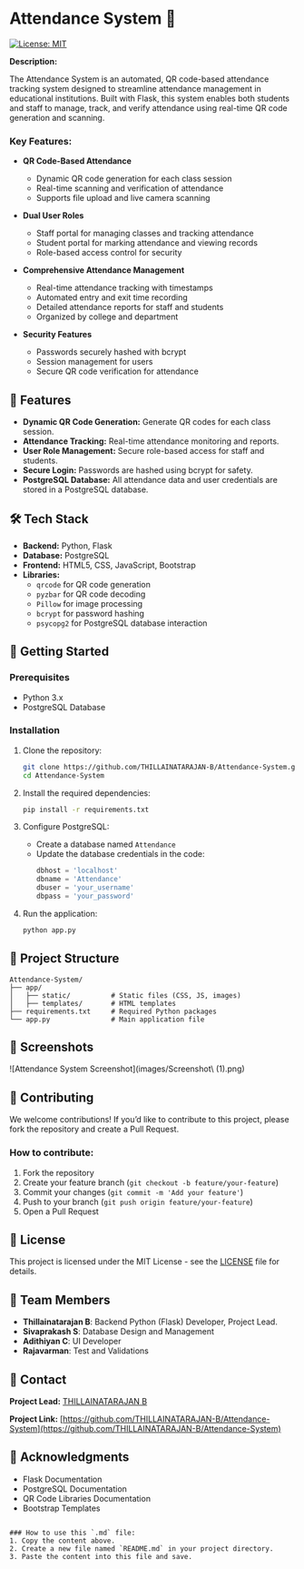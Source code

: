 # Attendance System 🚀

[![License: MIT](https://img.shields.io/badge/License-MIT-yellow.svg)](https://opensource.org/licenses/MIT)

**Description:**

The Attendance System is an automated, QR code-based attendance tracking system designed to streamline attendance management in educational institutions. Built with Flask, this system enables both students and staff to manage, track, and verify attendance using real-time QR code generation and scanning.

### Key Features:
- **QR Code-Based Attendance**
  - Dynamic QR code generation for each class session
  - Real-time scanning and verification of attendance
  - Supports file upload and live camera scanning
  
- **Dual User Roles**
  - Staff portal for managing classes and tracking attendance
  - Student portal for marking attendance and viewing records
  - Role-based access control for security
  
- **Comprehensive Attendance Management**
  - Real-time attendance tracking with timestamps
  - Automated entry and exit time recording
  - Detailed attendance reports for staff and students
  - Organized by college and department
  
- **Security Features**
  - Passwords securely hashed with bcrypt
  - Session management for users
  - Secure QR code verification for attendance
  
## 🎯 Features

- **Dynamic QR Code Generation:** Generate QR codes for each class session.
- **Attendance Tracking:** Real-time attendance monitoring and reports.
- **User Role Management:** Secure role-based access for staff and students.
- **Secure Login:** Passwords are hashed using bcrypt for safety.
- **PostgreSQL Database:** All attendance data and user credentials are stored in a PostgreSQL database.

## 🛠️ Tech Stack

- **Backend:** Python, Flask
- **Database:** PostgreSQL
- **Frontend:** HTML5, CSS, JavaScript, Bootstrap
- **Libraries:** 
  - `qrcode` for QR code generation
  - `pyzbar` for QR code decoding
  - `Pillow` for image processing
  - `bcrypt` for password hashing
  - `psycopg2` for PostgreSQL database interaction

## 🚀 Getting Started

### Prerequisites

- Python 3.x
- PostgreSQL Database

### Installation

1. Clone the repository:
   ```bash
   git clone https://github.com/THILLAINATARAJAN-B/Attendance-System.git
   cd Attendance-System
   ```


2. Install the required dependencies:
   ```bash
   pip install -r requirements.txt
   ```

3. Configure PostgreSQL:
   - Create a database named `Attendance`
   - Update the database credentials in the code:
     ```python
     dbhost = 'localhost'
     dbname = 'Attendance'
     dbuser = 'your_username'
     dbpass = 'your_password'
     ```

4. Run the application:
   ```bash
   python app.py
   ```

## 📁 Project Structure

```
Attendance-System/
├── app/
│   ├── static/          # Static files (CSS, JS, images)
│   ├── templates/       # HTML templates
├── requirements.txt     # Required Python packages
└── app.py               # Main application file
```

## 📸 Screenshots

![Attendance System Screenshot](images/Screenshot\ \(1\).png)


## 🤝 Contributing

We welcome contributions! If you’d like to contribute to this project, please fork the repository and create a Pull Request.

### How to contribute:
1. Fork the repository
2. Create your feature branch (`git checkout -b feature/your-feature`)
3. Commit your changes (`git commit -m 'Add your feature'`)
4. Push to your branch (`git push origin feature/your-feature`)
5. Open a Pull Request

## 📄 License

This project is licensed under the MIT License - see the [LICENSE](LICENSE) file for details.

## 👥 Team Members

- **Thillainatarajan B**: Backend Python (Flask) Developer, Project Lead.
- **Sivaprakash S**: Database Design and Management
- **Adithiyan C**: UI Developer
- **Rajavarman**: Test and Validations

## 👥 Contact

**Project Lead:** [THILLAINATARAJAN B](https://github.com/THILLAINATARAJAN-B)

**Project Link:** [https://github.com/THILLAINATARAJAN-B/Attendance-System](https://github.com/THILLAINATARAJAN-B/Attendance-System)


## 🙏 Acknowledgments

- Flask Documentation
- PostgreSQL Documentation
- QR Code Libraries Documentation
- Bootstrap Templates
```

### How to use this `.md` file:
1. Copy the content above.
2. Create a new file named `README.md` in your project directory.
3. Paste the content into this file and save.
